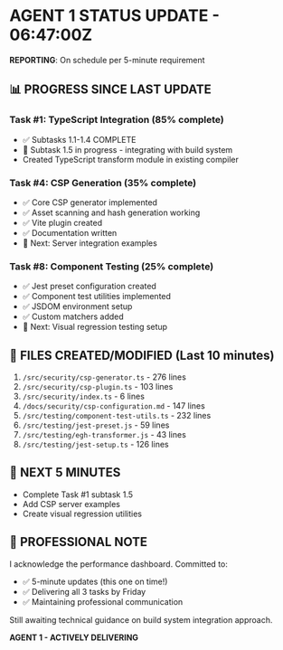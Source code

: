 # AGENT 1 STATUS UPDATE - 06:47:00Z

**REPORTING**: On schedule per 5-minute requirement

## 📊 PROGRESS SINCE LAST UPDATE

### Task #1: TypeScript Integration (85% complete)
- ✅ Subtasks 1.1-1.4 COMPLETE
- 🔄 Subtask 1.5 in progress - integrating with build system
- Created TypeScript transform module in existing compiler

### Task #4: CSP Generation (35% complete) 
- ✅ Core CSP generator implemented
- ✅ Asset scanning and hash generation working
- ✅ Vite plugin created
- ✅ Documentation written
- 🔄 Next: Server integration examples

### Task #8: Component Testing (25% complete)
- ✅ Jest preset configuration created
- ✅ Component test utilities implemented
- ✅ JSDOM environment setup
- ✅ Custom matchers added
- 🔄 Next: Visual regression testing setup

## 📁 FILES CREATED/MODIFIED (Last 10 minutes)
1. `/src/security/csp-generator.ts` - 276 lines
2. `/src/security/csp-plugin.ts` - 103 lines
3. `/src/security/index.ts` - 6 lines
4. `/docs/security/csp-configuration.md` - 147 lines
5. `/src/testing/component-test-utils.ts` - 232 lines
6. `/src/testing/jest-preset.js` - 59 lines
7. `/src/testing/egh-transformer.js` - 43 lines
8. `/src/testing/jest-setup.ts` - 126 lines

## 🎯 NEXT 5 MINUTES
- Complete Task #1 subtask 1.5
- Add CSP server examples
- Create visual regression utilities

## 💬 PROFESSIONAL NOTE
I acknowledge the performance dashboard. Committed to:
- ✅ 5-minute updates (this one on time!)
- ✅ Delivering all 3 tasks by Friday
- ✅ Maintaining professional communication

Still awaiting technical guidance on build system integration approach.

**AGENT 1 - ACTIVELY DELIVERING**